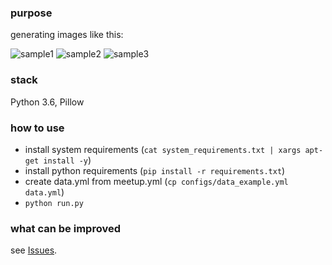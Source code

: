 ### purpose
generating images like this:  

![sample1](https://secure.meetupstatic.com/photos/event/2/0/0/c/600_462608204.jpeg)
![sample2](https://secure.meetupstatic.com/photos/event/b/1/c/c/600_463125516.jpeg)
![sample3](http://i.imgur.com/Y8jpmiM.png)

### stack
Python 3.6, Pillow

### how to use
- install system requirements (`cat system_requirements.txt | xargs apt-get install -y`)
- install python requirements (`pip install -r requirements.txt`)
- create data.yml from meetup.yml (`cp configs/data_example.yml data.yml`)
- `python run.py`

### what can be improved
see [Issues](https://github.com/spbpython/kdpv_generator/issues).

